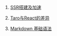 1. [SSR搭建及加速](https://github.com/aiyayao/aiyayao-blog/issues/1)

2. [Taro与React的差异](https://github.com/aiyayao/aiyayao-blog/issues/2)

3. [Markdown 基础语法](https://github.com/aiyayao/blog/issues/3)